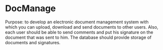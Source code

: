 # DocManage
Purpose: to develop an electronic document management system with which you can upload, download and send documents to other users. Also, each user should be able to send comments and put his signature on the document that was sent to him. The database should provide storage of documents and signatures.
